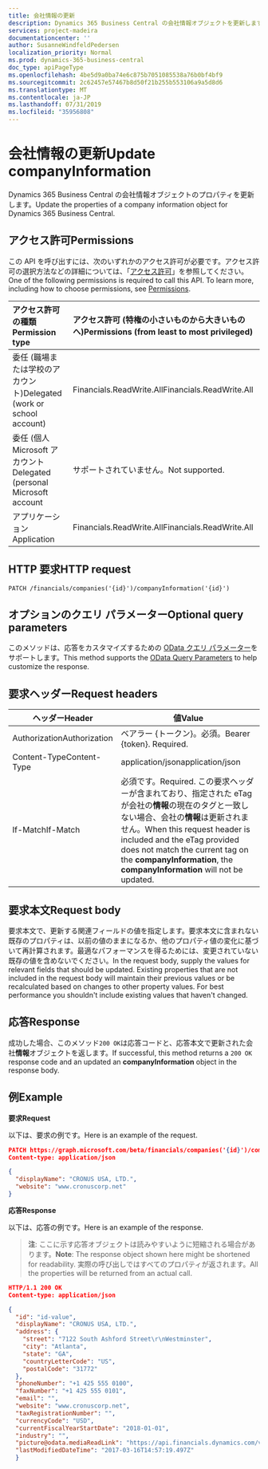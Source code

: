 ```yaml
---
title: 会社情報の更新
description: Dynamics 365 Business Central の会社情報オブジェクトを更新します。
services: project-madeira
documentationcenter: ''
author: SusanneWindfeldPedersen
localization_priority: Normal
ms.prod: dynamics-365-business-central
doc_type: apiPageType
ms.openlocfilehash: 4be5d9a0ba74e6c875b7051085538a76b0bf4bf9
ms.sourcegitcommit: 2c62457e57467b8d50f21b255b553106a9a5d8d6
ms.translationtype: MT
ms.contentlocale: ja-JP
ms.lasthandoff: 07/31/2019
ms.locfileid: "35956808"
---
```

# <a name="update-companyinformation"></a><span data-ttu-id="c49b6-103">会社情報の更新</span><span class="sxs-lookup"><span data-stu-id="c49b6-103">Update companyInformation</span></span>
<span data-ttu-id="c49b6-104">Dynamics 365 Business Central の会社情報オブジェクトのプロパティを更新します。</span><span class="sxs-lookup"><span data-stu-id="c49b6-104">Update the properties of a company information object for Dynamics 365 Business Central.</span></span>

## <a name="permissions"></a><span data-ttu-id="c49b6-105">アクセス許可</span><span class="sxs-lookup"><span data-stu-id="c49b6-105">Permissions</span></span>
<span data-ttu-id="c49b6-p101">この API を呼び出すには、次のいずれかのアクセス許可が必要です。アクセス許可の選択方法などの詳細については、「[アクセス許可](/graph/permissions-reference)」を参照してください。</span><span class="sxs-lookup"><span data-stu-id="c49b6-p101">One of the following permissions is required to call this API. To learn more, including how to choose permissions, see [Permissions](/graph/permissions-reference).</span></span>

|<span data-ttu-id="c49b6-108">アクセス許可の種類</span><span class="sxs-lookup"><span data-stu-id="c49b6-108">Permission type</span></span> |<span data-ttu-id="c49b6-109">アクセス許可 (特権の小さいものから大きいものへ)</span><span class="sxs-lookup"><span data-stu-id="c49b6-109">Permissions (from least to most privileged)</span></span>|
|:---------------|:------------------------------------------|
|<span data-ttu-id="c49b6-110">委任 (職場または学校のアカウント)</span><span class="sxs-lookup"><span data-stu-id="c49b6-110">Delegated (work or school account)</span></span>|<span data-ttu-id="c49b6-111">Financials.ReadWrite.All</span><span class="sxs-lookup"><span data-stu-id="c49b6-111">Financials.ReadWrite.All</span></span> |
|<span data-ttu-id="c49b6-112">委任 (個人 Microsoft アカウント</span><span class="sxs-lookup"><span data-stu-id="c49b6-112">Delegated (personal Microsoft account</span></span>|<span data-ttu-id="c49b6-113">サポートされていません。</span><span class="sxs-lookup"><span data-stu-id="c49b6-113">Not supported.</span></span>|
|<span data-ttu-id="c49b6-114">アプリケーション</span><span class="sxs-lookup"><span data-stu-id="c49b6-114">Application</span></span>|<span data-ttu-id="c49b6-115">Financials.ReadWrite.All</span><span class="sxs-lookup"><span data-stu-id="c49b6-115">Financials.ReadWrite.All</span></span>|

## <a name="http-request"></a><span data-ttu-id="c49b6-116">HTTP 要求</span><span class="sxs-lookup"><span data-stu-id="c49b6-116">HTTP request</span></span>
```
PATCH /financials/companies('{id}')/companyInformation('{id}')
```

## <a name="optional-query-parameters"></a><span data-ttu-id="c49b6-117">オプションのクエリ パラメーター</span><span class="sxs-lookup"><span data-stu-id="c49b6-117">Optional query parameters</span></span>
<span data-ttu-id="c49b6-118">このメソッドは、応答をカスタマイズするための [OData クエリ パラメーター](/graph/query-parameters)をサポートします。</span><span class="sxs-lookup"><span data-stu-id="c49b6-118">This method supports the [OData Query Parameters](/graph/query-parameters) to help customize the response.</span></span>

## <a name="request-headers"></a><span data-ttu-id="c49b6-119">要求ヘッダー</span><span class="sxs-lookup"><span data-stu-id="c49b6-119">Request headers</span></span>
|<span data-ttu-id="c49b6-120">ヘッダー</span><span class="sxs-lookup"><span data-stu-id="c49b6-120">Header</span></span>        |<span data-ttu-id="c49b6-121">値</span><span class="sxs-lookup"><span data-stu-id="c49b6-121">Value</span></span>                    |
|--------------|-------------------------|
|<span data-ttu-id="c49b6-122">Authorization</span><span class="sxs-lookup"><span data-stu-id="c49b6-122">Authorization</span></span> |<span data-ttu-id="c49b6-p102">ベアラー {トークン}。必須。</span><span class="sxs-lookup"><span data-stu-id="c49b6-p102">Bearer {token}. Required.</span></span>|
|<span data-ttu-id="c49b6-125">Content-Type</span><span class="sxs-lookup"><span data-stu-id="c49b6-125">Content-Type</span></span>  |<span data-ttu-id="c49b6-126">application/json</span><span class="sxs-lookup"><span data-stu-id="c49b6-126">application/json</span></span>         |
|<span data-ttu-id="c49b6-127">If-Match</span><span class="sxs-lookup"><span data-stu-id="c49b6-127">If-Match</span></span>      |<span data-ttu-id="c49b6-128">必須です。</span><span class="sxs-lookup"><span data-stu-id="c49b6-128">Required.</span></span> <span data-ttu-id="c49b6-129">この要求ヘッダーが含まれており、指定された eTag が会社の**情報**の現在のタグと一致しない場合、会社の**情報**は更新されません。</span><span class="sxs-lookup"><span data-stu-id="c49b6-129">When this request header is included and the eTag provided does not match the current tag on the **companyInformation**, the **companyInformation** will not be updated.</span></span>  |

## <a name="request-body"></a><span data-ttu-id="c49b6-130">要求本文</span><span class="sxs-lookup"><span data-stu-id="c49b6-130">Request body</span></span>
<span data-ttu-id="c49b6-p104">要求本文で、更新する関連フィールドの値を指定します。要求本文に含まれない既存のプロパティは、以前の値のままになるか、他のプロパティ値の変化に基づいて再計算されます。最適なパフォーマンスを得るためには、変更されていない既存の値を含めないでください。</span><span class="sxs-lookup"><span data-stu-id="c49b6-p104">In the request body, supply the values for relevant fields that should be updated. Existing properties that are not included in the request body will maintain their previous values or be recalculated based on changes to other property values. For best performance you shouldn't include existing values that haven't changed.</span></span>

## <a name="response"></a><span data-ttu-id="c49b6-134">応答</span><span class="sxs-lookup"><span data-stu-id="c49b6-134">Response</span></span>
<span data-ttu-id="c49b6-135">成功した場合、このメソッド`200 OK`は応答コードと、応答本文で更新された会社**情報**オブジェクトを返します。</span><span class="sxs-lookup"><span data-stu-id="c49b6-135">If successful, this method returns a `200 OK` response code and an updated an **companyInformation** object in the response body.</span></span>

## <a name="example"></a><span data-ttu-id="c49b6-136">例</span><span class="sxs-lookup"><span data-stu-id="c49b6-136">Example</span></span>

<span data-ttu-id="c49b6-137">**要求**</span><span class="sxs-lookup"><span data-stu-id="c49b6-137">**Request**</span></span>

<span data-ttu-id="c49b6-138">以下は、要求の例です。</span><span class="sxs-lookup"><span data-stu-id="c49b6-138">Here is an example of the request.</span></span>
```json
PATCH https://graph.microsoft.com/beta/financials/companies('{id}')/companyInformation('{id}')
Content-type: application/json

{
  "displayName": "CRONUS USA, LTD.",
  "website": "www.cronuscorp.net"
}
```

<span data-ttu-id="c49b6-139">**応答**</span><span class="sxs-lookup"><span data-stu-id="c49b6-139">**Response**</span></span>

<span data-ttu-id="c49b6-140">以下は、応答の例です。</span><span class="sxs-lookup"><span data-stu-id="c49b6-140">Here is an example of the response.</span></span> 

> <span data-ttu-id="c49b6-141">**注**: ここに示す応答オブジェクトは読みやすいように短縮される場合があります。</span><span class="sxs-lookup"><span data-stu-id="c49b6-141">**Note**: The response object shown here might be shortened for readability.</span></span> <span data-ttu-id="c49b6-142">実際の呼び出しではすべてのプロパティが返されます。</span><span class="sxs-lookup"><span data-stu-id="c49b6-142">All the properties will be returned from an actual call.</span></span>

```json
HTTP/1.1 200 OK
Content-type: application/json

{
  "id": "id-value",
  "displayName": "CRONUS USA, LTD.",
  "address": {
    "street": "7122 South Ashford Street\r\nWestminster",
    "city": "Atlanta",
    "state": "GA",
    "countryLetterCode": "US",
    "postalCode": "31772"
  },
  "phoneNumber": "+1 425 555 0100",
  "faxNumber": "+1 425 555 0101",
  "email": "",
  "website": "www.cronuscorp.net",
  "taxRegistrationNumber": "",
  "currencyCode": "USD",
  "currentFiscalYearStartDate": "2018-01-01",
  "industry": "",
  "picture@odata.mediaReadLink": "https://api.financials.dynamics.com/v1.0/api/beta/companies('{id}')/companyInformation('{id}')/picture",
  "lastModifiedDateTime": "2017-03-16T14:57:19.497Z"
  }
```
